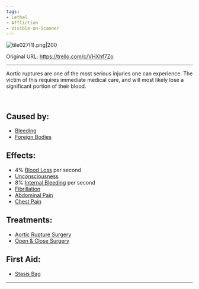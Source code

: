 ```yaml
---
tags:
- Lethal
- Affliction
- Visible-on-Scanner
---
```


![tile027(1).png\|200](/Torso/Aortic%20Rupture%20-%20Attachments/6718845db30472d958dd7cf4.png)

Original URL: https://trello.com/c/VHXhf7Zo

---

Aortic ruptures are one of the most serious injuries one can experience. The victim of this requires immediate medical care, and will most likely lose a significant portion of their blood.

‌

## Caused by:

- [Bleeding](../Any%20bodypart/Bleeding.md)
- [Foreign Bodies](../Any%20bodypart/Foreign%20Bodies.md)

## Effects:

- 4% [Blood Loss](../Blood/Blood%20Loss.md) per second
- [Unconsciousness](../Head_Brain/Unconsciousness.md)
- 8% [Internal Bleeding](Internal%20Bleeding.md) per second
- [Fibrillation](../Heart/Fibrillation.md)
- [Abdominal Pain](../Symptoms/Abdominal%20Pain.md)
- [Chest Pain](../Symptoms/Chest%20Pain.md)

## Treatments:

- [Aortic Rupture Surgery](../Procedures/Aortic%20Rupture%20Surgery.md)
- [Open & Close Surgery](../Procedures/Open%20&%20Close%20Surgery.md)

## First Aid:

- [Stasis Bag](../Items/Stasis%20Bag.md)

---

